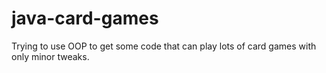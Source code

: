 # java-card-games
Trying to use OOP to get some code that can play lots of card games with only minor tweaks.
